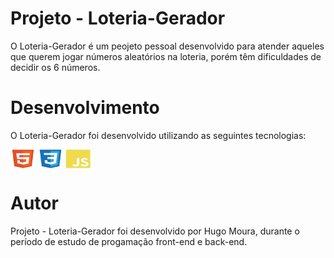 <h1> Projeto - Loteria-Gerador </h1>

<p>O Loteria-Gerador é um peojeto pessoal desenvolvido para atender aqueles que querem 
  jogar números aleatórios na loteria, porém têm dificuldades de decidir os 6 números.
</p>

# Desenvolvimento
O Loteria-Gerador foi desenvolvido utilizando as seguintes tecnologias:
<div>
<img align="center" alt="Ventura-HTML" height="30" width="40" src="https://raw.githubusercontent.com/devicons/devicon/master/icons/html5/html5-original.svg">
<img align="center" alt="Ventura-CSS" height="30" width="40" src="https://raw.githubusercontent.com/devicons/devicon/master/icons/css3/css3-original.svg">
<img align="center" alt="Ventura-Js" height="30" width="40" src="https://raw.githubusercontent.com/devicons/devicon/master/icons/javascript/javascript-plain.svg">
</div>

# Autor
Projeto - Loteria-Gerador foi desenvolvido por Hugo Moura, durante o período de estudo de progamação front-end e back-end.
